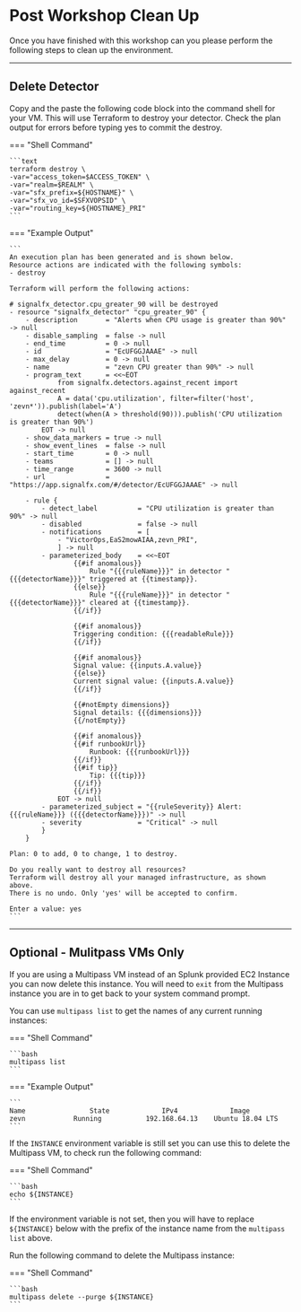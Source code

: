 # Post Workshop Clean Up

Once you have finished with this workshop can you please perform the following steps to clean up the environment.

---

## Delete Detector

Copy and the paste the following code block into the command shell for your VM. This will use Terraform to destroy your detector. Check the plan output for errors before typing yes to commit the destroy.

=== "Shell Command"

    ```text
    terraform destroy \
    -var="access_token=$ACCESS_TOKEN" \
    -var="realm=$REALM" \
    -var="sfx_prefix=${HOSTNAME}" \
    -var="sfx_vo_id=$SFXVOPSID" \
    -var="routing_key=${HOSTNAME}_PRI"
    ```

=== "Example Output"

    ```
    An execution plan has been generated and is shown below.
    Resource actions are indicated with the following symbols:
    - destroy

    Terraform will perform the following actions:

    # signalfx_detector.cpu_greater_90 will be destroyed
    - resource "signalfx_detector" "cpu_greater_90" {
        - description       = "Alerts when CPU usage is greater than 90%" -> null
        - disable_sampling  = false -> null
        - end_time          = 0 -> null
        - id                = "EcUFGGJAAAE" -> null
        - max_delay         = 0 -> null
        - name              = "zevn CPU greater than 90%" -> null
        - program_text      = <<~EOT
                from signalfx.detectors.against_recent import against_recent
                A = data('cpu.utilization', filter=filter('host', 'zevn*')).publish(label='A')
                detect(when(A > threshold(90))).publish('CPU utilization is greater than 90%')
            EOT -> null
        - show_data_markers = true -> null
        - show_event_lines  = false -> null
        - start_time        = 0 -> null
        - teams             = [] -> null
        - time_range        = 3600 -> null
        - url               = "https://app.signalfx.com/#/detector/EcUFGGJAAAE" -> null

        - rule {
            - detect_label          = "CPU utilization is greater than 90%" -> null
            - disabled              = false -> null
            - notifications         = [
                - "VictorOps,EaS2mowAIAA,zevn_PRI",
                ] -> null
            - parameterized_body    = <<~EOT
                    {{#if anomalous}}
                        Rule "{{{ruleName}}}" in detector "{{{detectorName}}}" triggered at {{timestamp}}.
                    {{else}}
                        Rule "{{{ruleName}}}" in detector "{{{detectorName}}}" cleared at {{timestamp}}.
                    {{/if}}

                    {{#if anomalous}}
                    Triggering condition: {{{readableRule}}}
                    {{/if}}

                    {{#if anomalous}}
                    Signal value: {{inputs.A.value}}
                    {{else}}
                    Current signal value: {{inputs.A.value}}
                    {{/if}}

                    {{#notEmpty dimensions}}
                    Signal details: {{{dimensions}}}
                    {{/notEmpty}}

                    {{#if anomalous}}
                    {{#if runbookUrl}}
                        Runbook: {{{runbookUrl}}}
                    {{/if}}
                    {{#if tip}}
                        Tip: {{{tip}}}
                    {{/if}}
                    {{/if}}
                EOT -> null
            - parameterized_subject = "{{ruleSeverity}} Alert: {{{ruleName}}} ({{{detectorName}}})" -> null
            - severity              = "Critical" -> null
            }
        }

    Plan: 0 to add, 0 to change, 1 to destroy.

    Do you really want to destroy all resources?
    Terraform will destroy all your managed infrastructure, as shown above.
    There is no undo. Only 'yes' will be accepted to confirm.

    Enter a value: yes
    ```
---

## Optional - Mulitpass VMs Only

If you are using a Multipass VM instead of an Splunk provided EC2 Instance you can now delete this instance. You will need to `exit` from the Multipass instance you are in to get back to your system command prompt.

You can use `multipass list` to get the names of any current running instances:

=== "Shell Command"

    ```bash
    multipass list
    ```

=== "Example Output"

    ```
    Name                State             IPv4             Image
    zevn            Running           192.168.64.13    Ubuntu 18.04 LTS
    ```

If the `INSTANCE` environment variable is still set you can use this to delete the Multipass VM, to check run the following command:

=== "Shell Command"

    ```bash
    echo ${INSTANCE}
    ```

If the environment variable is not set, then you will have to replace `${INSTANCE}` below with the prefix of the instance name from the `multipass list` above.

Run the following command to delete the Multipass instance:

=== "Shell Command"

    ```bash
    multipass delete --purge ${INSTANCE}
    ```
